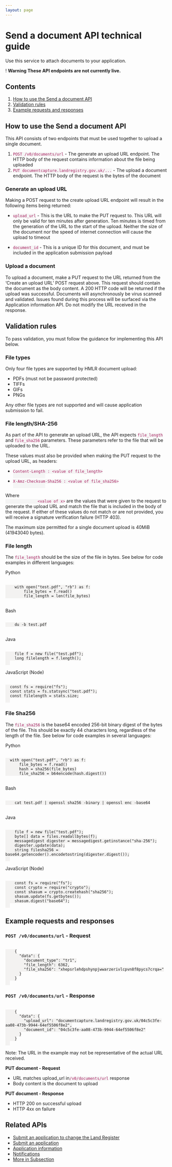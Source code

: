 ```yaml
---
layout: page
---
```


<div class="govuk-grid-row">
  <div class="govuk-grid-column-two-thirds">
    <h1 class="govuk-heading-xl">
      Send a document API technical guide
    </h1>
    <p class="govuk-body-l">Use this service to attach documents to your application.</p>
    <div class="govuk-warning-text">
      <span class="govuk-warning-text__icon" aria-hidden="true">!</span>
      <strong class="govuk-warning-text__text">
        <span class="govuk-visually-hidden">Warning</span>
        These API endpoints are not currently live.
      </strong>
    </div>
    <aside class="govuk-prototype-kit-common-templates-mainstream-guide-contents-list" role="complementary">
      <nav class="govuk-prototype-kit-common-templates-contents-list" aria-label="Pages in this guide"
        role="navigation">
        <h2 class="govuk-prototype-kit-common-templates-contents-list__title">
          Contents
        </h2>
        <ol class="govuk-prototype-kit-common-templates-contents-list__list">
          <li
            class="govuk-prototype-kit-common-templates-contents-list__list-item govuk-prototype-kit-common-templates-contents-list__list-item--dashed govuk-prototype-kit-common-templates-contents-list__list-item--active">
            <a href="#how-to-use-the-send-a-document-api">
              How to use the Send a document API
            </a>
          </li>
          <li
            class="govuk-prototype-kit-common-templates-contents-list__list-item govuk-prototype-kit-common-templates-contents-list__list-item--dashed">
            <a href="#validation-rules">
              Validation rules
            </a>
          </li>
          <li
            class="govuk-prototype-kit-common-templates-contents-list__list-item govuk-prototype-kit-common-templates-contents-list__list-item--dashed">
            <a href="#example-requests-and-responses">
              Example requests and responses
            </a>
          </li>
        </ol>
      </nav>
    </aside>
  </div>
</div>
<div class="govuk-grid-row">
  <div class="govuk-grid-column-two-thirds govuk-prototype-kit-common-templates-mainstream-guide-body">
    <h2 class="govuk-heading-m" id="how-to-use-the-send-a-document-api">How to use the Send a document API</h2>
    <div>
      <p class="govuk-body">This API consists of two endpoints that must be used together to upload a single document.
      </p>
      <ol class="govuk-list govuk-list--number">
        <li>
          <code style="color: #a71d5d; background-color: #f5f5f5">POST /v0/documents/url</code>
          - The generate an upload URL endpoint. The HTTP body of the request contains information about the file being
          uploaded
        </li>
        <li>
          <code style="color: #a71d5d; background-color: #f5f5f5">PUT documentcapture.landregistry.gov.uk/...</code>
          - The upload a document endpoint. The HTTP body of the request is the bytes of the document
        </li>
      </ol>
    </div>
    <div>
      <h3 class="govuk-heading-s">Generate an upload URL</h3>
      <p class="govuk-body">Making a POST request to the create upload URL endpoint will result in the following items
        being returned:</p>
      <p class="govuk-body">
      <ul class="govuk-list govuk-list--bullet">
        <li><code style="color: #a71d5d; background-color: #f5f5f5">upload_url</code>
          - This is the URL to make the PUT request to. This URL will only be valid for ten minutes after generation.
          Ten minutes is timed from the generation of the URL to the start of the upload. Neither the size of the
          document nor the speed of internet
          connection will cause the upload to timeout</p>
        </li>
        <p class="govuk-body">
          <li><code style="color: #a71d5d; background-color: #f5f5f5">document_id</code>
            - This is a unique ID for this document, and must be included in the application submission payload
        </p>
        </li>
      </ul>
      <h3 class="govuk-heading-s">Upload a document</h3>
      <p class="govuk-body">To upload a document, make a PUT request to the URL returned from the ‘Create an upload URL’
        POST request above. This request should contain the document as the body content. A 200 HTTP code will be
        returned if the upload was
        successful. Documents will asynchronously be virus scanned and validated. Issues found during this process will
        be surfaced via the Application information API. Do not modify the URL received in the response.</p>
      <h2 class="govuk-heading-m" id="validation-rules">Validation rules</h2>
      <div>
        <p class="govuk-body">To pass validation, you must follow the guidance for implementing this API below.</p>
        <h3 class="govuk-heading-s">File types</h3>
        <p class="govuk-body">Only four file types are supported by HMLR document upload:</p>
        <ul class="govuk-list govuk-list--bullet">
          <li>PDFs (must not be password protected)</li>
          <li>TIFFs</li>
          <li>GIFs</li>
          <li>PNGs</li>
        </ul>
        <p class="govuk-body">Any other file types are not supported and will cause application submission to fail.</p>
        <h3 class="govuk-heading-s">File length/SHA-256</h3>
        <p class="govuk-body">As part of the API to generate an upload URL, the API expects
          <code style="color: #a71d5d; background-color: #f5f5f5">file_length</code>
          and
          <code style="color: #a71d5d; background-color: #f5f5f5">file_sha256</code>
          parameters. These parameters refer to the file that will be uploaded to the URL.
        </p>
        <p class="govuk-body">These values must also be provided when making the PUT request to the upload URL, as
          headers:</p>
        <ul class="govuk-list govuk-list--bullet">
          <li>
            <code style="color: #a71d5d; background-color: #f5f5f5">Content-Length : &ltvalue of file_length&gt
              </code>
          </li>
          <li>
            <code style="color: #a71d5d; background-color: #f5f5f5">X-Amz-Checksum-Sha256 : &ltvalue of file_sha256&gt
              </code>
          </li>
        </ul>
        <p class="govuk-body">Where
          <code style="color: #a71d5d; background-color: #f5f5f5">
              &ltvalue of x&gt</code>
          are the values that were given to the request to generate the upload URL and match the file that is included
          in the body of the request. If either of these values do not match or are not provided, you will receive a
          signature verification failure
          (HTTP 403).
        </p>
        <p class="govuk-body">The maximum size permitted for a single document upload is 40MiB (41943040 bytes).</p>
        <h3 class="govuk-heading-s">File length</h3>
        <p class="govuk-body">The
          <code style="color: #a71d5d; background-color: #f5f5f5">file_length</code>
          should be the size of the file in bytes. See below for code examples in different languages:
        </p>
        <p class="govuk-body">Python</p>
        <pre>
  <code class="language-python" style="background-color: #f3f2f1">
    with open("test.pdf", "rb") as f:
        file_bytes = f.read()
        file_length = len(file_bytes)
</code>
</div>
</pre>
        <div class="govuk-!-padding-bottom-3"></div>
        <p class="govuk-body">Bash</p>
        <pre>
<code class="language-bash" style="background-color: #f3f2f1">
    du -b test.pdf
</code>
</pre>
        <div class="govuk-!-padding-bottom-3"></div>
        <p class="govuk-body">Java</p>
        <pre>
  <code class="language-javascript" style="background-color: #f3f2f1">
    file f = new file("test.pdf");
    long filelength = f.length();
  </code>
</pre>
        <div class="govuk-!-padding-bottom-6"></div>
        <p class="govuk-body">JavaScript (Node)</p>
        <pre>
  <code class="language-javascript" style="background-color: #f3f2f1">
  const fs = require("fs");
  const stats = fs.statsync("test.pdf");
  const filelength = stats.size;
  </code>
</pre>
        <div class="govuk-!-padding-bottom-6"></div>
        <h3 class="govuk-heading-s">File Sha256</h3>
        <p class="govuk-body">The
          <code style="color: #a71d5d; background-color: #f5f5f5">file_sha256</code>
          is the base64 encoded 256-bit binary digest of the bytes of the file. This should be exactly 44 characters
          long, regardless of the length of the file. See below for code examples in several languages:
        </p>
        <p class="govuk-body">Python</p>
        <pre>
  <code class="language-python" style="background-color: #f3f2f1">
  with open("test.pdf", "rb") as f:
      file_bytes = f.read()
      hash = sha256(file_bytes)
      file_sha256 = b64encode(hash.digest())
</code>
</div>
</pre>
        <div class="govuk-!-padding-bottom-6"></div>
        <p class="govuk-body">Bash</p>
        <pre>
  <code class="language-bash" style="background-color: #f3f2f1">
    cat test.pdf | openssl sha256 -binary | openssl enc -base64
</code>
</pre>
        <div class="govuk-!-padding-bottom-6"></div>
        <p class="govuk-body">Java</p>
        <pre>
  <code class="language-javascript" style="background-color: #f3f2f1">
    file f = new file("test.pdf");
    byte[] data = files.readallbytes(f);
    messagedigest digester = messagedigest.getinstance("sha-256");
    digester.update(data);
    string filesha256 = base64.getencoder().encodetostring(digester.digest());
  </code>
</pre>
        <div class="govuk-!-padding-bottom-6"></div>
        <p class="govuk-body">JavaScript (Node)</p>
        <pre>
  <code class="language-javascript" style="background-color: #f3f2f1">
    const fs = require("fs");
    const crypto = require("crypto");
    const shasum = crypto.createhash("sha256");
    shasum.update(fs.getbytes());
    shasum.digest("base64");
  </code>
</pre>
        <div class="govuk-!-padding-bottom-6"></div>
        <h2 class="govuk-heading-m" id="example-requests-and-responses">Example requests and responses</h2>
        <div class="govuk-!-padding-bottom-3"></div>
        <h3 class="govuk-heading-s"><code>POST /v0/documents/url</code> - Request</h3>
        <pre>
  <code class="language-json" style="background-color: #f3f2f1">
    {
      "data": {
        "document_type": "tr1",
        "file_length": 6362,
        "file_sha256": "xhepsrlehdpshynpjwwarzerivlcpvn8f8pycs7crqa="
      }
    }
  </code>
</pre>
        <div class="govuk-!-padding-bottom-3"></div>
        <h3 class="govuk-heading-s"><code>POST /v0/documents/url</code> - Response</h3>
        <pre>
  <code class="language-json" style="background-color: #f3f2f1">
    {
      "data": {
        "upload_url": "documentcapture.landregistry.gov.uk/04c5c3fe-aa08-473b-9944-64ef5506f8e2",
        "document_id": "04c5c3fe-aa08-473b-9944-64ef5506f8e2"
      }
    }
  </code>
</pre>
        <div class="govuk-!-padding-bottom-3"></div>
        <p class="govuk-body">Note: The URL in the example may not be representative of the actual URL received.</p>
        <p class="govuk-body">
          <b>PUT document - Request</b>
        </p>
        <ul class="govuk-list govuk-list--bullet">
          <li>URL matches upload_url in<code style="color: #a71d5d; background-color: #f5f5f5">/v0/documents/url</code>
            response</li>
          <li>Body content is the document to upload</li>
        </ul>
        <p class="govuk-body">
          <b>PUT document - Response</b>
        </p>
        <ul class="govuk-list govuk-list--bullet">
          <li>HTTP 200 on successful upload</li>
          <li>HTTP 4xx on failure</li>
        </ul>
      </div>
      <div class="govuk-grid-column-one-third">
        <aside class="govuk-prototype-kit-common-templates-related-items" role="complementary">
          <h2 class="govuk-heading-m" id="related-apis">
            Related APIs
          </h2>
          <nav role="navigation" aria-labelledby="subsection-title">
            <ul class="govuk-list govuk-!-font-size-16">
              <li>
                <a class="govuk-body govuk-link" href="/apis/submit-an-application-to-change-the-land-register">
                  Submit an application to change the Land Register
                </a>
              </li>
              <li>
                <a class="govuk-body govuk-link" href="/apis/submit-an-application">
                  Submit an application
                </a>
              </li>
              <li>
                <a class="govuk-body govuk-link" href="/apis/application-information">
                  Application information
                </a>
              </li>
              <li>
                <a class="govuk-body govuk-link" href="/apis/notifications">
                  Notifications
                </a>
              </li>
              <li>
                <a class="govuk-body govuk-link govuk-!-font-weight-bold" href="/find-a-service-api">
                  More <span class="govuk-visually-hidden">in Subsection</span>
                </a>
              </li>
            </ul>
          </nav>
        </aside>
        </main>
      </div>
    </div>
  </div>
</div>